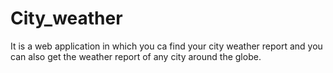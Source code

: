 # City_weather
It is a web application in which you ca find your city weather report and you can also get the weather report of any city around the globe.
